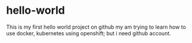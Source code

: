 # hello-world
This is my first hello world project on github
my am trying to learn how to use docker, kubernetes using openshift; but i need github account.

